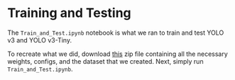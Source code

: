 <!-- # Real-Time Object Detection and Avoidance in Robotics: Comparing Tiny-YOLOv3 and YOLOv3

Authors: Guillem Ribes Espurz (5229154), Ricardo Ramautar (6109217)

## Table of Contents
- [Abstract](#abstract)
- [Introduction](#introduction)
- [Motivation](#motivation)
  - [Training](#training)
  - [Robot Implementation](#robot-implementation)
- [Results](#results)
- [Discussion and Limitations](#discussion-and-limitations)
  - [Discussion](#discussion)
  - [Limitations](#limitations)
- [References](#references)
    
## Abstract

## Introduction
In numerous applications, robots must operate in unregulated and dynamic environments filled with moving obstacles. To navigate in these challenging environments, robots require obstacle avoidance systems to ensure they do not collide. For instance, self-driving vehicles need to account for other vehicles, pedestrians, and cyclists, whose actions can be unpredictable. Consequently, the obstacle avoidance systems in these self-driving vehicles must be able to account for sudden, sporatic behavior. 

Nowadays, most robots implement obstacle avoidance using LiDAR or ultrasound sensors instead of cameras. Although these sensors have the benefit of taking very fast measurements, the downside of using these sensors is that they abstract the world into simple distance measurements. This introduces an issue for some robotic applications for which the robot needs to react differently to different types of objects. For example, an autonomous vehicle must drive more dilligently when there is a person nearby, but can drive normally when it is simply driving past a trash can. Hence, for such applications object detection using stereo cameras can be implemented instead of using LiDAR or ultrasound to determine not only the position of obstacles, but also the class of obstacles.

## Motivation
Yet, object detection introduces its own set of problems. The main problem with object detection using neural networks is the speed-accuracy tradeoff. Very accurate object detection architectures tend to be very deep and therefore have slow inference, whereas more shallow architectures allow for faster inference, but are less accurate in detecting objects. This trade-off is exacerbated in robots, which often do not carry large GPUs, due to space, weight, or budget limits. Especially when using object detection for obstacle avoidance, inference needs to happen in real-time, which necesitates the need for an object detection architecture with fast inference, but still a sufficiently good accuracy for it to be useful in obstacle avoidance. 

There are however some object detection models that are specifically designed for use in end devices such as robots. Most notably, are the YOLO models which are designed to be fast during inference without the need for a powerful GPU. Although the newest version is YOLO v10, we decided to use the third version due to its compatibility with many different ROS packages.

To investigate the speed-accuracy tradeoff between shallow and deeper architectures, we decided to test both the standard YOLO v3 model and the YOLO v3-Tiny. YOLO v3 consists of 53 convolutional layers and is therefore quite deep. YOLO v3-Tiny is meant to be a much faster version of the standard YOLO v3 model by only having 13 convolutional layers and by implementing max pooling layers. [1] States a 4x speed improvement over YOLO v3, but also highlights a loss in accuracy. By comparing these two models, we hope to get a better understanding of what the actual speed-accuracy trade-off is between the two models on our robot to find out if the higher accuracy of a large model warrants the drop in inference speed.

Overall, we expect the standard YOLO v3 model to result in less false detections and provide more accurate bounding boxes compared to YOLO v3-Tiny. However, we expect YOLO v3-Tiny to result in a significantly higher detection frequency. 

Hence, the objective of this blog is to find out whether real-time object detection is feasible in small robots that do not carry large GPUs. This will be done by implementing object detection detection models into the Mirte Master robot. For the detection model, both standard YOLO v3 and YOLO v3-Tiny will be implemented to identify performance differences between a very small network (YOLO v3-Tiny) and a larger network (YOLO v3). The performance of the models will be expressed in the frame rate that can be achieved during inference and the accuracy of the detections in terms of F1 score. The reason for these metrics is that the frame rate and accuracy of the detections will play an important role in whether the object detection in the robot performs sufficiently well for application in for example obstacle avoidance.

## Implementation 

### Dataset
As part of another course, we got tasked by Lely with programming a barn cleaning robot. A new dataset containing images of manure and people was therefore created to train the models on. However, note that for praciticality, the manure was 3D printed. All the images in the dataset were made using the camera in the robot, such that the images are representative to what the robot can expect. Additionally, images were taken in various different environments with different surfaces and different lighting conditions to make the models robust to changes in environment. 

Approximately 600 images were taken. However, to increase the size of the dataset, these images were augmented by increasing and decreasing the brightness by 30%. In total, the complete dataset constituted 1783 images. 80% Of these images were randomly assigned to the training set, whereas the other 20% was assigned to the test set. 

### Training 
The training of the models was done remotely on a GPU. Both YOLO v3 and YOLO v3-Tiny were trained on the training set over 10.000 batches with a batch size of 64 images. The initial learning rate was set to 0.001 and was decreased by a factor of 10 every 1000 iterations. Additionally, the models were trained using Stochastic Gradient Descent with a momentum of 0.9 and a weight decay of a factor 0.0005. These parameters were taken from the standard .cfg file for training YOLO v3 and YOLO v3-Tiny.

### Method 
Once the model is trained the best weights are obtained in the format .weights and a .cfg file that denotes the architecture of the YOLO v3-tiny model. With those two files, a test set can be ran either locally or on the robot 

1. **Local Testing**: To test the model locally, the aforementioned weights and config files were used. The model was ran on a set of test images to evaluate its performance. This involved loading the model with the configuration and weights files, and then performing inference on the test images to obtain detection results (bounding boxes and class labels).

2. **Robot Deployment**: For real-time object detection on a robot, the model was ran on the robot itself. The process was similar to local testing but involved integrating the model into the robot’s software stack. This will be further explained in the next section. 

### Robot Implementation 
To run the model on the robot several things were done. 

Initially, the darknetROS repository was utilized, as it supports the integration of YOLO v3 models with ROS and requires only the implementation of the correct weights. By running YOLO v3-Tiny directly on the robot via darknetROS, we achieved an average frame rate of merely 0.2 FPS.

To improve performance, the darknet configuration was converted to ncnn, a high-performance neural network inference framework optimized for mobile platforms. By taking better advantage of the robot's hardware, a much greater frame rate could be achieved. 

#### Model Size Requirements and Limitations

One of the key factors to consider when implementing models on a robot is the size and complexity of the model. Larger models with more parameters generally require more computational power and memory, which can be a limitation for robots with limited hardware capabilities. For example, the robot used for this case is using an Orange Pi which has very limited computing power and thus can not run high end models in real time.

Implementing smaller, optimized models on robots has significant cost benefits. By avoiding the need for powerful and expensive GPUs, the overall cost of the robotic system can be reduced. This makes it feasible to deploy advanced object detection capabilities in a wider range of applications, from consumer robots to industrial automation systems.

<p>
    <img src="images/ObjectDetection.jpeg" alt>
    <em>Figure 1: Detections of YOLO v3 on some images of the test set.</em>
</p>

## Results
The accuracy of the trained models was tested on the test set, which was done on a laptop. Figure 1 shows some of the results of YOLO v3 on the test set. Consequently, Figure 2 shows the F1 score of both YOLO v3 (green) and YOLO v3-Tiny (blue) for a range of IoU thresholds. Additionally, the orange bars shows the difference between the two models. As can be seen from the graph, up until an IoU threshold of 50%, both models perform very well with an F1 score of approximately 0.99. This shows that both models are very effective in detecting the objects in question. However, from an IoU threshold of 50% onwards, the F1 scores of both models drop considerably. From this can be concluded that although effective in detecting objects, neither model is very accurate in setting the bounding boxes. Nonetheless, the graph also shows that YOLO v3 results in a noticeably higher F1 score for greater IoU scores compared to YOLO v3-Tiny, as also indicated by the orange bars. YOLO v3 is therefore more accurate in setting the bounding boxes than YOLO v3-Tiny.

| Model       | Frame Rate (FPS) | Standard Deviation (FPS) |
|-------------|------------------:|-------------------------:|
| YOLO v3      |              3.92 |                      0.47 |
| YOLO v3-Tiny |              6.53 |                      0.36 |

*Table 1: Average frame rate achieved by YOLO v3 and YOLO v3-Tiny*

However, YOLO v3-tiny achieves a considerably higher inference rate than YOLO v3. As shown in Table 1, YOLO v3 achieved an average inference rate of 3.92 with a standard deviation of $\pm$ 0.47, whereas YOLO v3-Tiny achieved an average inference rate of 6.53 with a standard deviation of $\pm$ 0.36.

When comparing the detections of YOLO v3 and YOLO v3-Tiny, we noticed that bounding boxes of YOLO v3 fit the object better, whereas the bounding boxes of YOLO v3-Tiny were slightly larger than the ground truth. However, for obstacle avoidance, this is not a problem. Hence, considering YOLO v3-Tiny offers comparable performance at lower IoU thresholds (around 5%-50%) while at the same time achieving faster inference, we argue that YOLO v3-Tiny is more ideal for real-time obstacle detection than YOLO v3.

When observing the detections at low IoU thresholds ($\leq 50$), we noticed that there were very few false positives and that the detections were overall very accurate. However, at lower IoU thresholds, the bounding boxes were often larger than the ground truths. Yet, the detected bounding boxes were more or less centered the same as the ground truths. Consequently, increasing the IoU threshold resulted in increasingly many false negatives. Thus, since false positives are not much of an issue an IoU threshold of 30% was selected when running on the robot with YOLO v3-Tiny. 

<p>
    <img src="images/f1_iou.png" alt>
    <em>Figure 2: Plot of F1 score as function of the IoU threshold achieved by the YOLO v3 (green) and YOLO v3-Tiny (blue) models on the test set.</em>
</p>

### Empiric observations
Video 1 shows the real-time detections of the trained YOLO v3-Tiny network on the robot with an IoU threshold of 30%. Note that the low frame rate is due to visualizing the bounding boxes, since the transmission of the frames from the robot to the laptop is quite slow. From the video can be observed that despite the low IoU threshold, there are no false positive detections. However, some false negative detections can be observed when the manure is far away. Additionally, the bounding boxes do not fit the detected objects very precisely. The bounding box for the person is for example slightly too big. This observation explains why the F1 score is quite small for large IoU thresholds and the F1 score is high for low thresholds. 

An important point to note is the fact that the model struggle to correctly detect manure when it is far away, resulting in a high number of false negatives. However, the detection accuracy improves significantly when the manure is closer, and the models detect it correctly all the way. This aspect is crucial to consider.

For the specific case of obstacle avoidance, this limitation is less problematic. Obstacle avoidance primarily requires accurate detection when the obstacle is near, rather than far away. Therefore, not being able to correctly classify objects at a distance is not a significant issue in this context.

However, for other applications that demand reliable object detection regardless of distance, this model may not be suitable. The tendency to miss distant objects could be a critical drawback in scenarios where detecting objects at all ranges is essential.

Another important observation is that sometimes an object (manure) is detected correctly at one frame and then not detected the next frame, but then detected again in consecutive frames. For application such as obstacle avoidance, this occurance can easily be solved using for example a kalman filter.


<p>
    <img src="images/yolo.gif" alt>
    <em>Video 1: Video of detections by the trained YOLO v3-Tiny on the robot with an IoU threshold of 30%. (The low frame rate is primarily due to the transmission of frames from the robot to the laptop)</em>
</p>


## Conclusion
The results have shown that due to the much smaller architecture of YOLO v3-Tiny, it is considerably faster than the standard YOLO v3. This speed advantage of YOLO v3-Tiny over YOLO v3 was found to be on average 2.61 FPS on our robot. 

However, as hypothesized, YOLO v3 performs detects the objects more precisely than YOLO v3-Tiny. What was surprising is that both models perform equally well in identifying objects. However, YOLO v3 is more precise in setting the bounding boxes compared to YOLO v3-Tiny.

## Discussion and Limitations

### Discussion
The goal of this blog was to find out whether real-time object detection is feasible in small robots that do not carry large GPUs. After implenting object detection models of varying sizes, we found that by implementing a small convolutional network such as YOLO v3-Tiny, an average frame rate of around 6.53 FPS can be achieved, while still having reasonably precise object detection. Implementing larger models like YOLO v3 results in a lower frame rate of 3.92, but generates more accurate bounding boxes. 

Although the object detection methods for detecting manure and people inside the robot were not applied for a practical application such as obstacle avoidance, we believe that the frame rate and accuracy achieved by both YOLO v3 and YOLO v3-Tiny are sufficient for obstacle avoidance in our robot, assuming not too high speeds. This is therefore something to be studied further. However, due to the only slight accuracy improvement that YOLO v3 offers over YOLO v3-Tiny and the much faster inference of YOLO v3-Tiny, we believe that YOLO v3-Tiny is more suitable for implementation in robots.

However, there are definitely some points of improvement to our research. Firstly, we made the mistake of labeling the images before splitting them into train and test set. Since RoboFlow was used for labeling, data augmentation was also immediately applied, which made it difficult to identify the unique image from their respective augmented images. Therefore, by randomly splitting the resulting dataset, the test set will contain images with identical counterparts with a change in brightness inside the training set. Hence, the F1-scores that were found may be exagerated and partly due to overfitting, since the test images are not totally obfuscated during training. However, our empiric findings of the performance of the object detection in the robots remain valid and support our claim that the models perform quite well.

Additionally, potentially a better detection performance could have been achieved for both models if the models were pre-trained on large object detection datasets such as COCO and subsequently fine-tuned on our custom dataset.

## References 
[1] https://ieeexplore.ieee.org/document/9074315 -->

# Training and Testing
The `Train_and_Test.ipynb` notebook is what we ran to train and test YOLO v3 and YOLO v3-Tiny.

To recreate what we did, download [this](https://drive.google.com/file/d/1lNFxCJUVNRtA3umNjn6aJpXLx2sqS4JH/view?usp=sharing) zip file containing all the necessary weights, configs, and the dataset that we created. Next, simply run `Train_and_Test.ipynb`.